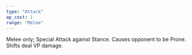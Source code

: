 ```yaml
---
type: "Attack"
ap_cost: 1
range: "Melee"
---
```


Melee only; Special Attack against Stance. Causes opponent to be Prone. Shifts deal VP damage. 